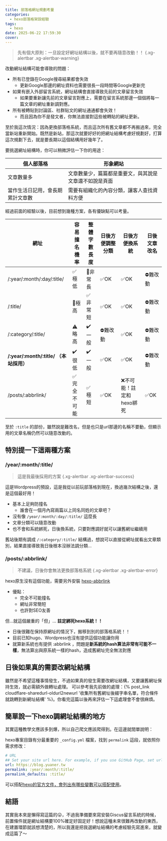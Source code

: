 ```yaml
---
title: 部落格網址規劃考量
categories:
  - hexo部落格架設經驗
tags:
  - hexo
date: 2025-06-22 17:59:30
cover:
---
```


> 先有個大原則：一旦設定好網址結構以後，就不要再隨意改動！！
{.xg-alertbar .xg-alertbar-warning}

改動網址結構可能會導致的問題：

* 所有已登錄在Google搜尋結果都會失效
	* 更新Google那邊的網址資料也需要很長一段時間等Google更新完
* 如果有嵌入外部留言系統，網址結構會直接導致先前的文章留言失效
    * 如果要重新讓先前的文章留言對應上，需要在留言系統那邊一個個將每一篇文章的網址重新調對應。
* 所有被轉貼到討論區、社群貼文的網址通通都會失效！
	* 而且因為你不是發文者，你無法直接對這些被轉貼的網址更新。

至於我這次情況：因為更換部落格系統，而且這次所有舊文章都不再搬過來，完全當新站重新開始。既然是新站，那這次就要好好的把網址結構考慮好規劃好，打算這次規劃下去，就是要長期以這個結構用好幾年了。

要挑選網址結構時，你可以稍微評估一下你的用途：

個人部落格 | 形象網站
---------- | -----------
文章數量多 | 文章數量少，篇篇都是重要文，與其說是文章還不如說是頁面
當作生活日記用，會長期累計文章數 | 需要有組織化的內容分類，讓客人查找資料方便

經過前面的經驗以後，目前想到幾種方案，各有優缺點可以考量。

網址                                   | 容易撞名機率 | 整體字數長度 | 日後方便調整分類 | 日後方便換系統           | 日後文章改名
-------------------------------------- | ------------ | ------------ | ---------------- | ------------------------ | ------------
/:year/:month/:day/:title/             | ✅極低       | 🔴非常長     | ✅OK             | ✅OK                     | ⛔難改動
/:title/                               | 🔴極高       | ✅非常短     | ✅OK             | ✅OK                     | ⛔難改動
/:category/:title/                     | ⚠️略高       | ✔️一般       | ⛔難改動         | ✅OK                     | ⛔難改動
**/:year/:month/:title/ （本站採用）** | ✔️很低       | ✔️一般       | ✅OK             | ✅OK                     | ⛔難改動
/posts/:abbrlink/                      | ✅完全不可能 | ✅極短       | ✅OK             | ❌不可能！註定和hexo綁死 | ✅OK

至於 `:title` 的部份，雖然說是難改名，但是也只是url那邊的名稱不要動，但顯示用的文章名稱仍然可以隨意改動的。

## 特別提一下這兩種方案

### /year/:month/:title/
> 這是我最後採用的方案
{.xg-alertbar .xg-alertbar-success}

這是Wordpress的預設，這是我從以前玩部落格到現在，換過幾次結構之後，還是這個最好用！

* 基本上足夠防撞名
    + 誰會在一個月內寫兩篇以上同名同姓的文章吧？
* 沒有像 `/year/:month/:day/:title/` 這麼長
* 文章分類可以隨意改動
* 也不會和系統綁死，日後換系統，只要對應調好就可以讓舊網址繼續用

舊站後期有調成 `/:category/:title/` 結構過，想說可以直接從網址就看出文章類別，結果直接導致我日後根本沒辦法調分類...

### /posts/:abbrlink/ 
> 不建議，日後你會無法更換部落格系統
{.xg-alertbar .xg-alertbar-error}

hexo原生沒有這個功能，需要另外安裝 [hexo-abbrlink](https://github.com/ohroy/hexo-abbrlink)

* 優點：
	* 完全不可能撞名
	* 網址非常簡短
	* 也許對SEO友善

但...就這個嚴重的「但」... **註定綁死hexo系統！！**

* 日後很難在保持原網址的情況下，搬移到別的部落格系統！！
* 目前已知hugo、Wordpress也沒有提供這個功能讓你用
* 就算新系統也有提供 :abbrlink ，問題是**新系統的hash算法非常有可能不一樣**，無法算出與原系統一樣的hash，造成舊網址完全無法對應


## 日後如果真的需要改網址結構
雖然是不希望這種事情發生，不過如果真的發生需要改網址結構，又要讓舊網址保持生效，就必需額外做轉址處理。
可以參考我先前做的處理：{% post_link cloudflare-sharedurl-oldurl2newurl '收集所有舊網址後綴字串名單，符合條件就跳轉到新網址結構' %}。你看完這篇以後再來評估一下這處理會不會很麻煩。

## 簡單說一下hexo調網址結構的地方
其實這種教學文應該多到爆，所以自己爬文應該爬得到。在這邊就間單說明：

hexo專案目錄有分最重要的 `_config.yml` 檔案，找到 `permalink` 這段，就依照你需求修改：
```yml /_config.yml
# URL
## Set your site url here. For example, if you use GitHub Page, set url as 'https://username.github.io/project'
url: https://blog.yuaner.tw
permalink: :year/:month/:title/
permalink_defaults: :title/
```
可以搭配[hexo的官方文件，會列出有哪些變數可以搭配使用](https://hexo.io/zh-tw/docs/permalinks)。

## 結語
其實我本來是懶得寫這篇的😛，不過我準備要來寫安裝Giscus留言系統的時候，前置條件就是網址結構要100%確定好固定好！想說這種未來很難再改動的東西，在建置環節就該想清楚的，所以我還是把我選網址結構的考慮經驗先寫進來，就變成這篇了～
